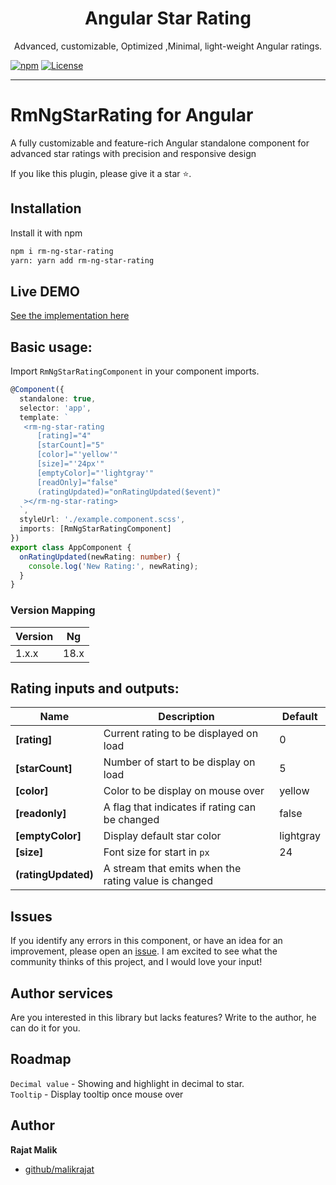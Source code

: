 <p align="center">
  <h1 align="center">Angular Star Rating</h1>
  <p align="center">Advanced, customizable, Optimized ,Minimal, light-weight Angular ratings.</p>
</p>

[![npm](https://img.shields.io/npm/v/ngx-bar-rating.svg)](https://www.npmjs.com/package/rm-ng-star-rating)
[![License](https://img.shields.io/badge/license-MIT-blue.svg)](https://github.com/malikrajat/rm-ng-star-rating)

___

# RmNgStarRating for Angular

A fully customizable and feature-rich Angular standalone component for advanced star ratings with precision and responsive design

If you like this plugin, please give it a star ⭐.

<a name="installation"/>

## Installation

Install it with npm

```bash
npm i rm-ng-star-rating
yarn: yarn add rm-ng-star-rating
```


## Live DEMO

[See the implementation here](https://stackblitz.com/edit/stackblitz-starters-terqbx)


<a name="usage"/>

## Basic usage:

Import  `RmNgStarRatingComponent` in your component imports.

```ts
@Component({
  standalone: true,
  selector: 'app',
  template: `
   <rm-ng-star-rating
      [rating]="4"
      [starCount]="5"
      [color]="'yellow'"
      [size]="'24px'"
      [emptyColor]="'lightgray'"
      [readOnly]="false"
      (ratingUpdated)="onRatingUpdated($event)"
   ></rm-ng-star-rating>
  `,
  styleUrl: './example.component.scss',
  imports: [RmNgStarRatingComponent]
})
export class AppComponent {
  onRatingUpdated(newRating: number) {
    console.log('New Rating:', newRating);
  }
}

```
<a name="versuion"/>

### Version Mapping

| Version | Ng   |
|---------|------|
| 1.x.x   | 18.x |

<a name="options"/>

## Rating inputs and outputs:

| Name                | Description                                                          | Default    |
|---------------------|----------------------------------------------------------------------|------------|
| **[rating]**        | Current rating to be displayed on load                               | 0          |
| **[starCount]**     | Number of start to be display on load                                | 5          |
| **[color]**         | Color to be display on mouse over                                    | yellow     |
| **[readonly]**      | A flag that indicates if rating can be changed                       | false      |
| **[emptyColor]**    | Display default star color                                           | lightgray  |
| **[size]**          | Font size for start in `px`                                          | 24         |
| **(ratingUpdated)** | A stream that emits when the rating value is changed                 |            |



<a name="issues"/>

## Issues

If you identify any errors in this component, or have an idea for an improvement, please open
an [issue](https://github.com/malikrajat/rm-ng-star-rating/issues). I am excited to see what the community thinks of this
project, and I would love your input!

<a name="Author Services"/>

## Author services

Are you interested in this library but lacks features? Write to the author, he can do it for you.

<a name="Roadmap"/>

## Roadmap

`Decimal value` - Showing and highlight in decimal to star. <br/>
`Tooltip` - Display tooltip once mouse over  

<a name="author"/>

## Author

**Rajat Malik**

- [github/malikrajat](https://github.com/malikrajat)


